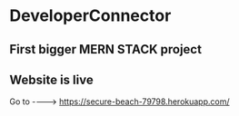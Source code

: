 # DeveloperConnector
First bigger MERN STACK project <br>
----
Website is live
----
Go to ----> https://secure-beach-79798.herokuapp.com/
